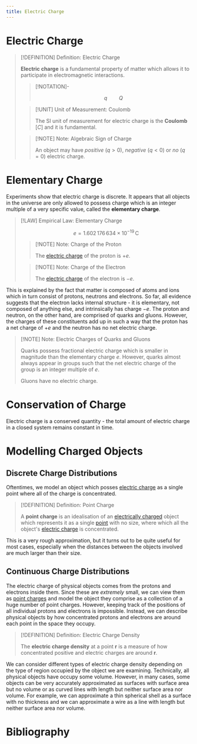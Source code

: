 ```yaml
---
title: Electric Charge
---
```


# Electric Charge

>[!DEFINITION] Definition: Electric Charge
>
>**Electric charge** is a fundamental property of matter which allows it to participate in electromagnetic interactions.
>
>>[!NOTATION]-
>>
>>$$
>>q \qquad Q
>>$$
>>
>
>>[!UNIT] Unit of Measurement: Coulomb
>>
>>The SI unit of measurement for electric charge is the **Coulomb** $[C]$ and it is fundamental.
>>
>
>>[!NOTE] Note: Algebraic Sign of Charge
>>
>>An object may have *positive* $(q\gt 0)$, *negative* $(q\lt 0)$ or *no* $(q=0)$ electric charge.
>>
>

# Elementary Charge

Experiments show that electric charge is discrete. It appears that all objects in the universe are only allowed to possess charge which is an integer multiple of a very specific value, called the **elementary charge**.

>[!LAW] Empirical Law: Elementary Charge
>
>$$
>e =  1.602\, 176\, 634 \times 10^{−19} \, \mathrm{C}
>$$
>
>>[!NOTE] Note: Charge of the Proton
>>
>>The [electric charge](Electric%20Charge.md) of the proton is $+e$.
>>
>
>>[!NOTE] Note: Charge of the Electron
>>
>>The [electric charge](Electric%20Charge.md) of the electron is $-e$.
>>
>

This is explained by the fact that matter is composed of atoms and ions which in turn consist of protons, neutrons and electrons. So far, all evidence suggests that the electron lacks internal structure - it is elementary, not composed of anything else, and intrinsically has charge $-e$. The proton and neutron, on the other hand, are comprised of quarks and gluons. However, the charges of these constituents add up in such a way that the proton has a net charge of $+e$ and the neutron has no net electric charge.

>[!NOTE] Note: Electric Charges of Quarks and Gluons
>
>Quarks possess fractional electric charge which is smaller in magnitude than the elementary charge $e$. However, quarks almost always appear in groups such that the net electric charge of the group is an integer multiple of $e$.
>
>Gluons have no electric charge.
>

# Conservation of Charge

Electric charge is a conserved quantity - the total amount of electric charge in a closed system remains constant in time.

# Modelling Charged Objects

## Discrete Charge Distributions

Oftentimes, we model an object which posses [electric charge](Electric%20Charge.md) as a single point where all of the charge is concentrated.

>[!DEFINITION] Definition: Point Charge
>
>A **point charge** is an idealisation of an [electrically charged](Electric%20Charge.md) object which represents it as a single [point](../Physical%20Systems/Point%20Masses/Point%20Mass.md) with no size, where which all the object's [electric charge](Electric%20Charge.md) is concentrated.
>

This is a very rough approximation, but it turns out to be quite useful for most cases, especially when the distances between the objects involved are much larger than their size.

## Continuous Charge Distributions

The electric charge of physical objects comes from the protons and electrons inside them. Since these are *extremely* small, we can view them as [point charges](Electric%20Charge.md#Discrete%20Charge%20Distributions) and model the object they comprise as a collection of a huge number of point charges. However, keeping track of the positions of all individual protons and electrons is impossible. Instead, we can describe physical objects by how concentrated protons and electrons are around each point in the space they occupy.

>[!DEFINITION] Definition: Electric Charge Density
>
>The **electric charge density** at a point $\mathbf{r}$ is a measure of how concentrated positive and electric charges are around $\mathbf{r}$.
>

We can consider different types of electric charge density depending on the type of region occupied by the object we are examining. Technically, all physical objects have occupy some volume. However, in many cases, some objects can be very accurately approximated as surfaces with surface area but no volume or as curved lines with length but neither surface area nor volume. For example, we can approximate a thin spherical shell as a surface with no thickness and we can approximate a wire as a line with length but neither surface area nor volume.

# Bibliography

